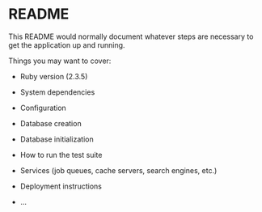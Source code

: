 # README

This README would normally document whatever steps are necessary to get the
application up and running.

Things you may want to cover:

* Ruby version (2.3.5)

* System dependencies

* Configuration

* Database creation

* Database initialization

* How to run the test suite

* Services (job queues, cache servers, search engines, etc.)

* Deployment instructions

* ...
